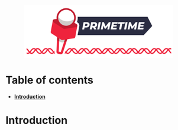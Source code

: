 <p align="center"><img src="misc/logo.png" alt="primetime" width="80%"></p>

# Table of contents

- [**Introduction**](#introduction)

# Introduction

